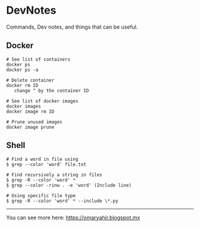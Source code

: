 # DevNotes
Commands, Dev notes, and things that can be useful.

## Docker 
```
# See list of containers
docker ps              
docker ps -a 

# Delete container
docker rm ID           
   change ^ by the container ID 

# See list of docker images 
docker images           
docker image rm ID 

# Prune unused images 
docker image prune   
```


## Shell 
```
# Find a word in file using 
$ grep --color 'word' file.txt 

# Find recursively a string in files 
$ grep -R --color 'word' *
$ grep --color -rinw . -e 'word' (Include line)

# Using specific file type
$ grep -R --color 'word' * --include \*.py 

```


-----
You can see more here:
https://omaryahir.blogspot.mx 
